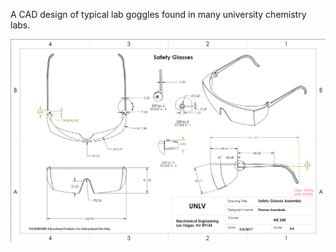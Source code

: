 A CAD design of typical lab goggles found in many university chemistry labs.

<img src="https://github.com/tbone-iii/Lab-Goggles/blob/master/images/overview_drawings.png"
    alt="Overview of safety glasses drawings.">